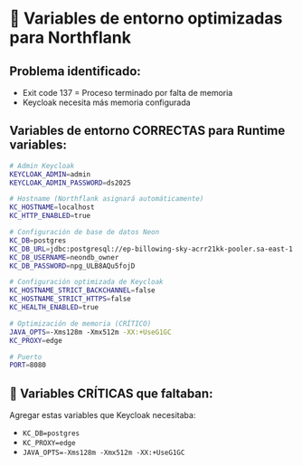 # 🔧 Variables de entorno optimizadas para Northflank

## Problema identificado:
- Exit code 137 = Proceso terminado por falta de memoria
- Keycloak necesita más memoria configurada

## Variables de entorno CORRECTAS para Runtime variables:

```bash
# Admin Keycloak
KEYCLOAK_ADMIN=admin
KEYCLOAK_ADMIN_PASSWORD=ds2025

# Hostname (Northflank asignará automáticamente)
KC_HOSTNAME=localhost
KC_HTTP_ENABLED=true

# Configuración de base de datos Neon
KC_DB=postgres
KC_DB_URL=jdbc:postgresql://ep-billowing-sky-acrr21kk-pooler.sa-east-1.aws.neon.tech/neondb?sslmode=require
KC_DB_USERNAME=neondb_owner
KC_DB_PASSWORD=npg_ULB8AQu5fojD

# Configuración optimizada de Keycloak
KC_HOSTNAME_STRICT_BACKCHANNEL=false
KC_HOSTNAME_STRICT_HTTPS=false
KC_HEALTH_ENABLED=true

# Optimización de memoria (CRÍTICO)
JAVA_OPTS=-Xms128m -Xmx512m -XX:+UseG1GC
KC_PROXY=edge

# Puerto
PORT=8080
```

## 🚨 Variables CRÍTICAS que faltaban:

Agregar estas variables que Keycloak necesitaba:
- `KC_DB=postgres`
- `KC_PROXY=edge`
- `JAVA_OPTS=-Xms128m -Xmx512m -XX:+UseG1GC`
